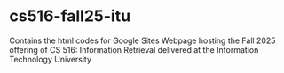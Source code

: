 # cs516-fall25-itu
Contains the html codes for Google Sites Webpage hosting the Fall 2025 offering of CS 516: Information Retrieval delivered at the Information Technology University

